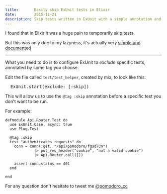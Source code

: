 ```yaml
---
title:       Easily skip ExUnit tests in Elixir
date:        2015-11-21
description: Skip tests written in ExUnit with a simple annotation and configuration of mix
---
```


I found that in Elixir it was a huge pain to temporarily skip tests.

But this was only due to my lazyness, it's actually very [simple and documented](http://elixir-lang.org/docs/v1.0/ex_unit/ExUnit.html#configure/1)

---

What you need to do is to configure ExUnit to *exclude* specific tests, annotated by some tag you choose.

Edit the file called `test/test_helper`, created by mix, to look like this:

<pre>
  ExUnit.start(exclude: [:skip])
</pre>

This will allow us to use the `@tag :skip` annotation before a specific test you don't want to be run.

For example:

```
defmodule Api.Router.Test do
  use ExUnit.Case, async: true
  use Plug.Test

  @tag :skip
  test "authenticates requests" do
    conn = conn(:get, "/api/pomodoro/fgsd73n")
             |> put_req_header("cookie", "not a valid cookie")
             |> Api.Router.call([])

    assert conn.status == 401
  end

end
```

For any question don't hesitate to tweet me [@pomodoro_cc](https://twitter.com/pomodoro_cc)
